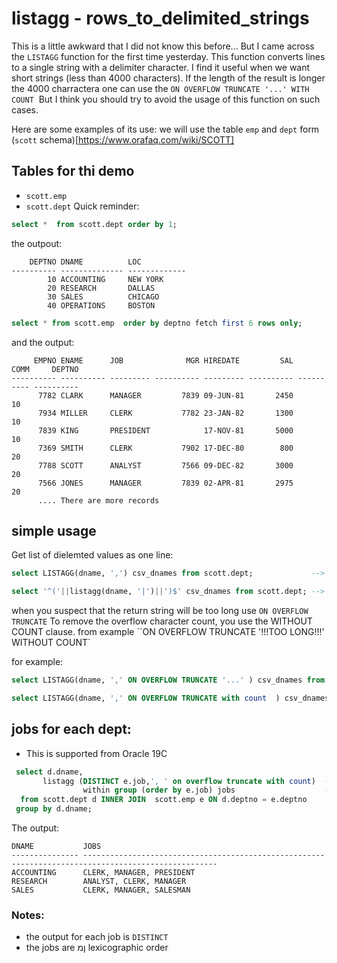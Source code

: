 # listagg - rows_to_delimited_strings

This is a little awkward that I did not know this before... 
But I came across the `LISTAGG` function for the first time yesterday. 
This function converts lines to a single string with a delimiter character. 
I find it useful when we want short strings (less than 4000 characters). 
If the length of the result is longer the 4000 charractera one can use the `ON OVERFLOW TRUNCATE '...' WITH COUNT` 
But I think you should try to avoid the usage of this function on such cases.

Here are some examples of its use:
we will use the table `emp` and `dept` form (`scott` schema)[https://www.orafaq.com/wiki/SCOTT]

## Tables for thi demo
- `scott.emp`
- `scott.dept`
Quick reminder:
```sql
select *  from scott.dept order by 1;
```
the outpout:
```
    DEPTNO DNAME          LOC          
---------- -------------- -------------
        10 ACCOUNTING     NEW YORK     
        20 RESEARCH       DALLAS       
        30 SALES          CHICAGO      
        40 OPERATIONS     BOSTON        
```        
```sql
select * from scott.emp  order by deptno fetch first 6 rows only;
```
and the output:
```
     EMPNO ENAME      JOB              MGR HIREDATE         SAL       COMM     DEPTNO
---------- ---------- --------- ---------- --------- ---------- ---------- ----------
      7782 CLARK      MANAGER         7839 09-JUN-81       2450                    10
      7934 MILLER     CLERK           7782 23-JAN-82       1300                    10
      7839 KING       PRESIDENT            17-NOV-81       5000                    10
      7369 SMITH      CLERK           7902 17-DEC-80        800                    20
      7788 SCOTT      ANALYST         7566 09-DEC-82       3000                    20
      7566 JONES      MANAGER         7839 02-APR-81       2975                    20
      .... There are more records
```


## simple usage 
Get list of dielemted values as one line:
```sql    
select LISTAGG(dname, ',') csv_dnames from scott.dept;             --> 'ACCOUNTING,RESEARCH,SALES,OPERATIONS'

select '^('||listagg(dname, '|')||')$' csv_dnames from scott.dept; --> ^(ACCOUNTING|RESEARCH|SALES|OPERATIONS)$
```
when you suspect that the return string will be too long use  `ON OVERFLOW TRUNCATE`
To remove the overflow character count, you use the WITHOUT COUNT clause.
 from example ``ON OVERFLOW TRUNCATE '!!!TOO LONG!!!' WITHOUT COUNT`

for example:
```sql    
select LISTAGG(dname, ',' ON OVERFLOW TRUNCATE '...' ) csv_dnames from scott.dept;  --> will tuncate the end of the string and concateinate to it '...'

select LISTAGG(dname, ',' ON OVERFLOW TRUNCATE with count  ) csv_dnames from scott.dept; --> will add info on the number of the omitted values 
```

## jobs for each dept:
 
 - This is supported from Oracle 19C 
```sql
 select d.dname,   
       listagg (DISTINCT e.job,', ' on overflow truncate with count)  -- DISTINCT is supporter from 19C
                within group (order by e.job) jobs                    -- here we order the csv list by jobs 
  from scott.dept d INNER JOIN  scott.emp e ON d.deptno = e.deptno     
 group by d.dname;
```
The output: 
```
DNAME           JOBS
--------------- ----------------------------------------------------------------------------------------------------
ACCOUNTING      CLERK, MANAGER, PRESIDENT
RESEARCH        ANALYST, CLERK, MANAGER
SALES           CLERK, MANAGER, SALESMAN
```
### Notes:
- the output for each job is `DISTINCT`
- the jobs  are ןמ lexicographic order 





